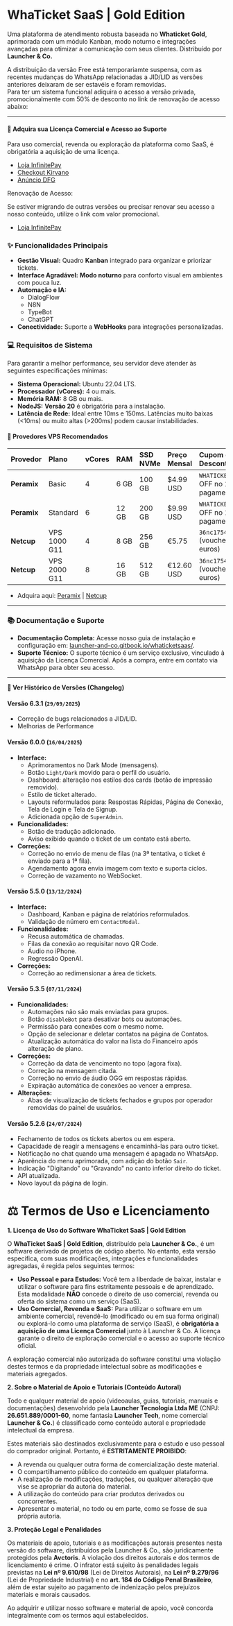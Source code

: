 # **WhaTicket SaaS | Gold Edition**

Uma plataforma de atendimento robusta baseada no **Whaticket Gold**, aprimorada com um módulo Kanban, modo noturno e integrações avançadas para otimizar a comunicação com seus clientes. Distribuído por **Launcher & Co.**

A distribuição da versão Free está temporariamte suspensa, com as recentes mudanças do WhatsApp relacionadas a JID/LID as versões anteriores deixaram de ser estavéis e foram removidas. </br>
Para ter um sistema funcional adiquira o acesso a versão privada, promocionalmente com 50% de desconto no link de renovação de acesso abaixo:

-----

#### **🛒 Adquira sua Licença Comercial e Acesso ao Suporte**

Para uso comercial, revenda ou exploração da plataforma como SaaS, é obrigatória a aquisição de uma licença.

  * [Loja InfinitePay](https://loja.infinitepay.io/launcher-tecnologia/aep0253-script-crm-whaticket-gold-com-saas-e-kanba/)
  * [Checkout Kirvano](https://pay.kirvano.com/a5103244-08d5-418f-8221-7172849dd65f)
  * [Anúncio DFG](https://www.dfg.com.br/pt/outros/script-crm-whaticket-gold-com-saas-e-kanban-inclusos-939289065)

Renovação de Acesso: 

Se estiver migrando de outras versões ou precisar renovar seu acesso a nosso conteúdo, utilize o link com valor promocional.

* [Loja InfinitePay](https://loja.infinitepay.io/launcher-tecnologia/ine6649-whaticket-renovacao)

### **✨ Funcionalidades Principais**

  * **Gestão Visual:** Quadro **Kanban** integrado para organizar e priorizar tickets.
  * **Interface Agradável:** **Modo noturno** para conforto visual em ambientes com pouca luz.
  * **Automação e IA:**
      * DialogFlow
      * N8N
      * TypeBot
      * ChatGPT
  * **Conectividade:** Suporte a **WebHooks** para integrações personalizadas.

### **💻 Requisitos de Sistema**

Para garantir a melhor performance, seu servidor deve atender às seguintes especificações mínimas:

  * **Sistema Operacional:** Ubuntu 22.04 LTS.
  * **Processador (vCores):** 4 ou mais.
  * **Memória RAM:** 8 GB ou mais.
  * **NodeJS:** **Versão 20** é obrigatória para a instalação.
  * **Latência de Rede:** Ideal entre 10ms e 150ms. Latências muito baixas (\<10ms) ou muito altas (\>200ms) podem causar instabilidades.

#### **🚀 Provedores VPS Recomendados**

| Provedor | Plano | vCores | RAM | SSD NVMe | Preço Mensal | Cupom de Desconto |
| :--- | :--- | :--- | :--- | :--- | :--- | :--- |
| **Peramix** | Basic | 4 | 6 GB | 100 GB | $4.99 USD | `WHATICKET` (25% OFF no 1º pagamento) |
| **Peramix** | Standard | 6 | 12 GB | 200 GB | $9.99 USD | `WHATICKET` (25% OFF no 1º pagamento) |
| **Netcup** | VPS 1000 G11 | 4 | 8 GB | 256 GB | €5.75 | `36nc17542354680` (voucher de 5 euros) |
| **Netcup** | VPS 2000 G11 | 8 | 16 GB | 512 GB | €12.60 USD | `36nc17542354680` (voucher de 5 euros) |

  * Adquira aqui: [Peramix](https://control.peramix.com/?affid=14) | [Netcup](https://www.netcup.com/en/?ref=283810)

-----

### **📚 Documentação e Suporte**

  * **Documentação Completa:** Acesse nosso guia de instalação e configuração em: [launcher-and-co.gitbook.io/whaticketsaas/](https://launcher-and-co.gitbook.io/whaticketsaas/).
  * **Suporte Técnico:** O suporte técnico é um serviço exclusivo, vinculado à aquisição da Licença Comercial. Após a compra, entre em contato via WhatsApp para obter seu acesso.

-----

**🔄 Ver Histórico de Versões (Changelog)**

#### **Versão 6.3.1** (`29/09/2025`)

  * Correção de bugs relacionados a JID/LID.
  * Melhorias de Performance

#### **Versão 6.0.0** (`16/04/2025`)

  * **Interface:**
      * Aprimoramentos no Dark Mode (mensagens).
      * Botão `Light/Dark` movido para o perfil do usuário.
      * Dashboard: alteração nos estilos dos cards (botão de impressão removido).
      * Estilo de ticket alterado.
      * Layouts reformulados para: Respostas Rápidas, Página de Conexão, Tela de Login e Tela de Signup.
      * Adicionada opção de `SuperAdmin`.
  * **Funcionalidades:**
      * Botão de tradução adicionado.
      * Aviso exibido quando o ticket de um contato está aberto.
  * **Correções:**
      * Correção no envio de menu de filas (na 3ª tentativa, o ticket é enviado para a 1ª fila).
      * Agendamento agora envia imagem com texto e suporta ciclos.
      * Correção de vazamento no WebSocket.

#### **Versão 5.5.0** (`13/12/2024`)

  * **Interface:**
      * Dashboard, Kanban e página de relatórios reformulados.
      * Validação de número em `ContactModal`.
  * **Funcionalidades:**
      * Recusa automática de chamadas.
      * Filas da conexão ao requisitar novo QR Code.
      * Áudio no iPhone.
      * Regressão OpenAI.
  * **Correções:**
      * Correção ao redimensionar a área de tickets.

#### **Versão 5.3.5** (`07/11/2024`)

  * **Funcionalidades:**
      * Automações não são mais enviadas para grupos.
      * Botão `disableBot` para desativar bots ou automações.
      * Permissão para conexões com o mesmo nome.
      * Opção de selecionar e deletar contatos na página de Contatos.
      * Atualização automática do valor na lista do Financeiro após alteração de plano.
  * **Correções:**
      * Correção da data de vencimento no topo (agora fixa).
      * Correção na mensagem citada.
      * Correção no envio de áudio OGG em respostas rápidas.
      * Expiração automática de conexões ao vencer a empresa.
  * **Alterações:**
      * Abas de visualização de tickets fechados e grupos por operador removidas do painel de usuários.

#### **Versão 5.2.6** (`24/07/2024`)

  * Fechamento de todos os tickets abertos ou em espera.
  * Capacidade de reagir a mensagens e encaminhá-las para outro ticket.
  * Notificação no chat quando uma mensagem é apagada no WhatsApp.
  * Aparência do menu aprimorada, com adição do botão `Sair`.
  * Indicação "Digitando" ou "Gravando" no canto inferior direito do ticket.
  * API atualizada.
  * Novo layout da página de login.

# **⚖️ Termos de Uso e Licenciamento**

**1. Licença de Uso do Software WhaTicket SaaS | Gold Edition**

O **WhaTicket SaaS | Gold Edition**, distribuído pela **Launcher & Co.**, é um software derivado de projetos de código aberto. No entanto, esta versão específica, com suas modificações, integrações e funcionalidades agregadas, é regida pelos seguintes termos:

  * **Uso Pessoal e para Estudos:** Você tem a liberdade de baixar, instalar e utilizar o software para fins estritamente pessoais e de aprendizado. Esta modalidade **NÃO** concede o direito de uso comercial, revenda ou oferta do sistema como um serviço (SaaS).
  * **Uso Comercial, Revenda e SaaS:** Para utilizar o software em um ambiente comercial, revendê-lo (modificado ou em sua forma original) ou explorá-lo como uma plataforma de serviço (SaaS), é **obrigatória a aquisição de uma Licença Comercial** junto à Launcher & Co. A licença garante o direito de exploração comercial e o acesso ao suporte técnico oficial.

A exploração comercial não autorizada do software constitui uma violação destes termos e da propriedade intelectual sobre as modificações e materiais agregados.

**2. Sobre o Material de Apoio e Tutoriais (Conteúdo Autoral)**

Todo e qualquer material de apoio (videoaulas, guias, tutoriais, manuais e documentações) desenvolvido pela **Launcher Tecnologia Ltda ME** (CNPJ: **26.651.889/0001-60**, nome fantasia **Launcher Tech**, nome comercial **Launcher & Co.**) é classificado como conteúdo autoral e propriedade intelectual da empresa.

Estes materiais são destinados exclusivamente para o estudo e uso pessoal do comprador original. Portanto, é **ESTRITAMENTE PROIBIDO**:

  * A revenda ou qualquer outra forma de comercialização deste material.
  * O compartilhamento público do conteúdo em qualquer plataforma.
  * A realização de modificações, traduções, ou qualquer alteração que vise se apropriar da autoria do material.
  * A utilização do conteúdo para criar produtos derivados ou concorrentes.
  * Apresentar o material, no todo ou em parte, como se fosse de sua própria autoria.

**3. Proteção Legal e Penalidades**

Os materiais de apoio, tutoriais e as modificações autorais presentes nesta versão do software, distribuídos pela Launcher & Co., são juridicamente protegidos pela **Avctoris**. A violação dos direitos autorais e dos termos de licenciamento é crime. O infrator está sujeito às penalidades legais previstas na **Lei nº 9.610/98** (Lei de Direitos Autorais), na **Lei nº 9.279/96** (Lei de Propriedade Industrial) e no **art. 184 do Código Penal Brasileiro**, além de estar sujeito ao pagamento de indenização pelos prejuízos materiais e morais causados.

Ao adquirir e utilizar nosso software e material de apoio, você concorda integralmente com os termos aqui estabelecidos.
